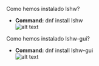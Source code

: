 Como hemos instalado lshw?  
* **Command:** dnf install lshw  
![alt text](https://image.ibb.co/dPKYXf/lshw.jpg)  

Como hemos instalado lshw-gui?  
* **Command:** dnf install lshw-gui  
![alt text](https://image.ibb.co/nvB0dL/LSHW-GUI.jpg) 

